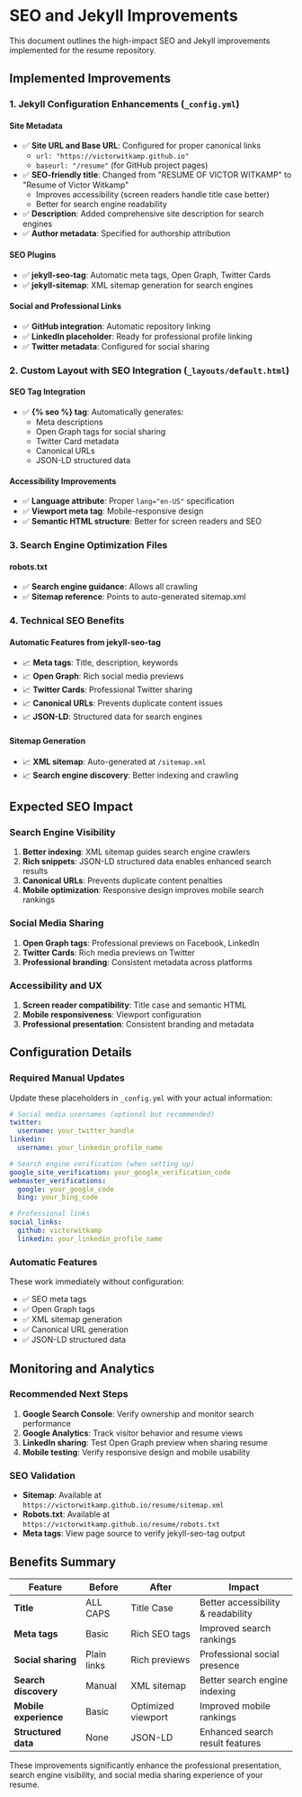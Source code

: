 # SEO and Jekyll Improvements

This document outlines the high-impact SEO and Jekyll improvements implemented for the resume repository.

## Implemented Improvements

### 1. **Jekyll Configuration Enhancements** (`_config.yml`)

#### **Site Metadata**
- ✅ **Site URL and Base URL**: Configured for proper canonical links
  - `url: "https://victorwitkamp.github.io"`
  - `baseurl: "/resume"` (for GitHub project pages)
- ✅ **SEO-friendly title**: Changed from "RESUME OF VICTOR WITKAMP" to "Resume of Victor Witkamp"
  - Improves accessibility (screen readers handle title case better)
  - Better for search engine readability
- ✅ **Description**: Added comprehensive site description for search engines
- ✅ **Author metadata**: Specified for authorship attribution

#### **SEO Plugins**
- ✅ **jekyll-seo-tag**: Automatic meta tags, Open Graph, Twitter Cards
- ✅ **jekyll-sitemap**: XML sitemap generation for search engines

#### **Social and Professional Links**
- ✅ **GitHub integration**: Automatic repository linking
- ✅ **LinkedIn placeholder**: Ready for professional profile linking
- ✅ **Twitter metadata**: Configured for social sharing

### 2. **Custom Layout with SEO Integration** (`_layouts/default.html`)

#### **SEO Tag Integration**
- ✅ **{% seo %} tag**: Automatically generates:
  - Meta descriptions
  - Open Graph tags for social sharing
  - Twitter Card metadata
  - Canonical URLs
  - JSON-LD structured data

#### **Accessibility Improvements**
- ✅ **Language attribute**: Proper `lang="en-US"` specification
- ✅ **Viewport meta tag**: Mobile-responsive design
- ✅ **Semantic HTML structure**: Better for screen readers and SEO

### 3. **Search Engine Optimization Files**

#### **robots.txt**
- ✅ **Search engine guidance**: Allows all crawling
- ✅ **Sitemap reference**: Points to auto-generated sitemap.xml

### 4. **Technical SEO Benefits**

#### **Automatic Features from jekyll-seo-tag**
- 📈 **Meta tags**: Title, description, keywords
- 📈 **Open Graph**: Rich social media previews
- 📈 **Twitter Cards**: Professional Twitter sharing
- 📈 **Canonical URLs**: Prevents duplicate content issues
- 📈 **JSON-LD**: Structured data for search engines

#### **Sitemap Generation**
- 📈 **XML sitemap**: Auto-generated at `/sitemap.xml`
- 📈 **Search engine discovery**: Better indexing and crawling

## Expected SEO Impact

### **Search Engine Visibility**
1. **Better indexing**: XML sitemap guides search engine crawlers
2. **Rich snippets**: JSON-LD structured data enables enhanced search results
3. **Canonical URLs**: Prevents duplicate content penalties
4. **Mobile optimization**: Responsive design improves mobile search rankings

### **Social Media Sharing**
1. **Open Graph tags**: Professional previews on Facebook, LinkedIn
2. **Twitter Cards**: Rich media previews on Twitter
3. **Professional branding**: Consistent metadata across platforms

### **Accessibility and UX**
1. **Screen reader compatibility**: Title case and semantic HTML
2. **Mobile responsiveness**: Viewport configuration
3. **Professional presentation**: Consistent branding and metadata

## Configuration Details

### **Required Manual Updates**
Update these placeholders in `_config.yml` with your actual information:

```yaml
# Social media usernames (optional but recommended)
twitter:
  username: your_twitter_handle
linkedin:
  username: your_linkedin_profile_name

# Search engine verification (when setting up)
google_site_verification: your_google_verification_code
webmaster_verifications:
  google: your_google_code
  bing: your_bing_code

# Professional links
social_links:
  github: victorwitkamp
  linkedin: your_linkedin_profile_name
```

### **Automatic Features**
These work immediately without configuration:
- ✅ SEO meta tags
- ✅ Open Graph tags
- ✅ XML sitemap generation
- ✅ Canonical URL generation
- ✅ JSON-LD structured data

## Monitoring and Analytics

### **Recommended Next Steps**
1. **Google Search Console**: Verify ownership and monitor search performance
2. **Google Analytics**: Track visitor behavior and resume views
3. **LinkedIn sharing**: Test Open Graph preview when sharing resume
4. **Mobile testing**: Verify responsive design and mobile usability

### **SEO Validation**
- **Sitemap**: Available at `https://victorwitkamp.github.io/resume/sitemap.xml`
- **Robots.txt**: Available at `https://victorwitkamp.github.io/resume/robots.txt`
- **Meta tags**: View page source to verify jekyll-seo-tag output

## Benefits Summary

| Feature | Before | After | Impact |
|---------|--------|-------|---------|
| **Title** | ALL CAPS | Title Case | Better accessibility & readability |
| **Meta tags** | Basic | Rich SEO tags | Improved search rankings |
| **Social sharing** | Plain links | Rich previews | Professional social presence |
| **Search discovery** | Manual | XML sitemap | Better search engine indexing |
| **Mobile experience** | Basic | Optimized viewport | Improved mobile rankings |
| **Structured data** | None | JSON-LD | Enhanced search result features |

These improvements significantly enhance the professional presentation, search engine visibility, and social media sharing experience of your resume.
